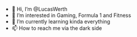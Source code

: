 - 👋 Hi, I’m @LucasWerth
- 👀 I’m interested in Gaming, Formula 1 and Fitness
- 🌱 I’m currently learning kinda everything
- 📫 How to reach me via the dark side 

<!---
LucasWerth/LucasWerth is a ✨ special ✨ repository because its `README.md` (this file) appears on your GitHub profile.
You can click the Preview link to take a look at your changes.
--->
